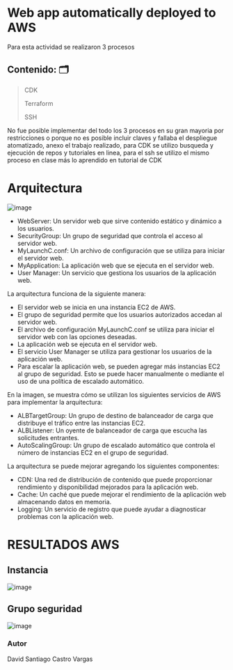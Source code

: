 
											

# Web app automatically deployed to AWS

Para esta actividad se realizaron 3 procesos 

## Contenido: 🗂️ 

 > CDK
 > 
 > Terraform 
 > 
 > SSH

No fue posible implementar del todo los 3 procesos en su gran mayoria por restricciones o porque no es posible incluir claves y fallaba el despliegue atomatizado, anexo el trabajo realizado, para CDK se utilizo busqueda y ejecución de repos y tutoriales en linea, para el ssh se utilizo el mismo proceso en clase más lo aprendido en tutorial de CDK 

# Arquitectura

![image](https://user-images.githubusercontent.com/26396833/201528653-313d880b-81cd-4a38-a86f-caf84d5919a1.png)

- WebServer: Un servidor web que sirve contenido estático y dinámico a los usuarios.
- SecurityGroup: Un grupo de seguridad que controla el acceso al servidor web.
- MyLaunchC.conf: Un archivo de configuración que se utiliza para iniciar el servidor web.
- MyApplication: La aplicación web que se ejecuta en el servidor web.
- User Manager: Un servicio que gestiona los usuarios de la aplicación web.

La arquitectura funciona de la siguiente manera:

- El servidor web se inicia en una instancia EC2 de AWS.
- El grupo de seguridad permite que los usuarios autorizados accedan al servidor web.
- El archivo de configuración MyLaunchC.conf se utiliza para iniciar el servidor web con las opciones deseadas.
- La aplicación web se ejecuta en el servidor web.
- El servicio User Manager se utiliza para gestionar los usuarios de la aplicación web.
- Para escalar la aplicación web, se pueden agregar más instancias EC2 al grupo de seguridad. Esto se puede hacer manualmente o mediante el uso de una política de escalado automático.

En la imagen, se muestra cómo se utilizan los siguientes servicios de AWS para implementar la arquitectura:

- ALBTargetGroup: Un grupo de destino de balanceador de carga que distribuye el tráfico entre las instancias EC2.
- ALBListener: Un oyente de balanceador de carga que escucha las solicitudes entrantes.
- AutoScalingGroup: Un grupo de escalado automático que controla el número de instancias EC2 en el grupo de seguridad.

La arquitectura se puede mejorar agregando los siguientes componentes:

- CDN: Una red de distribución de contenido que puede proporcionar rendimiento y disponibilidad mejorados para la aplicación web.
- Cache: Un caché que puede mejorar el rendimiento de la aplicación web almacenando datos en memoria.
- Logging: Un servicio de registro que puede ayudar a diagnosticar problemas con la aplicación web.

# RESULTADOS AWS

## Instancia 
![image](https://user-images.githubusercontent.com/26396833/201528653-313d880b-81cd-4a38-a86f-caf84d5919a1.png)

## Grupo seguridad 
![image](https://user-images.githubusercontent.com/26396833/201528838-b6dc5bc5-6792-41d5-b85e-61d71461e48d.png)


### Autor  
  David Santiago Castro Vargas
